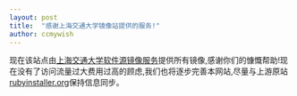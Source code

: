 ```yaml
---
layout: post
title:  "感谢上海交通大学镜像站提供的服务!"
author: ccmywish
---
```


现在该站点由[上海交通大学软件源镜像服务](https://mirrors.sjtug.sjtu.edu.cn/)提供所有镜像,感谢你们的慷慨帮助!现在没有了访问流量过大费用过高的顾虑,我们也将逐步完善本网站,尽量与上游原站[rubyinstaller.org](https://rubyinstaller.org)保持信息同步。

